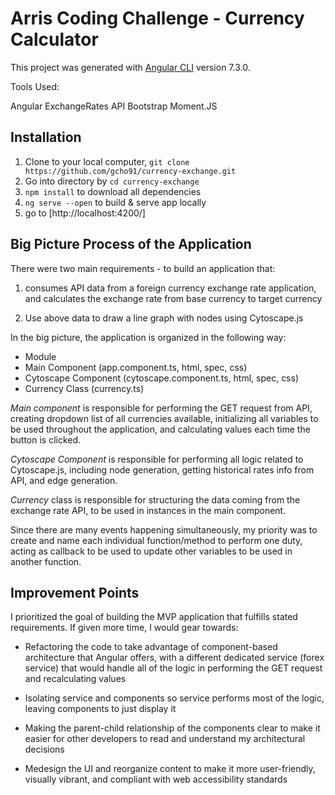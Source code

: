 # Arris Coding Challenge - Currency Calculator

This project was generated with [Angular CLI](https://github.com/angular/angular-cli) version 7.3.0.

Tools Used:

Angular
ExchangeRates API
Bootstrap
Moment.JS

## Installation

1. Clone to your local computer, `git clone https://github.com/gcho91/currency-exchange.git`
2. Go into directory by `cd currency-exchange`
3. `npm install` to download all dependencies
4. `ng serve --open` to build & serve app locally
4. go to [http://localhost:4200/]

## Big Picture Process of the Application

There were two main requirements - to build an application that:

1) consumes API data from a foreign currency exchange rate application, and calculates the exchange rate from base currency to target currency

2) Use above data to draw a line graph with nodes using Cytoscape.js

In the big picture, the application is organized in the following way:

- Module
- Main Component (app.component.ts, html, spec, css)
- Cytoscape Component (cytoscape.component.ts, html, spec, css)
- Currency Class (currency.ts)

_Main component_ is responsible for performing the GET request from API, creating dropdown list of all currencies available, initializing all variables to be used throughout the application, and calculating values each time the button is clicked.

_Cytoscape Component_ is responsible for performing all logic related to Cytoscape.js, including node generation, getting historical rates info from API, and edge generation.

_Currency_ class is responsible for structuring the data coming from the exchange rate API, to be used in instances in the main component.

Since there are many events happening simultaneously, my priority was to create and name each individual function/method to perform one duty, acting as callback to be used to update other variables to be used in another function.


## Improvement Points

I prioritized the goal of building the MVP application that fulfills stated requirements. If given more time, I would gear towards: 

- Refactoring the code to take advantage of component-based architecture that Angular offers, with a different dedicated service (forex service) that would handle all of the logic in performing the GET request and recalculating values

- Isolating service and components so service performs most of the logic, leaving components to just display it

- Making the parent-child relationship of the components clear to make it easier for other developers to read and understand my architectural decisions

- Medesign the UI and reorganize content to make it more user-friendly, visually vibrant, and compliant with web accessibility standards

